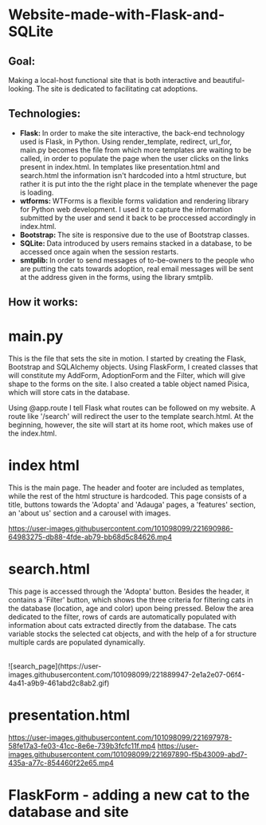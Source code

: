 # Website-made-with-Flask-and-SQLite

## Goal: 
Making a local-host functional site that is both interactive and beautiful-looking. 
The site is dedicated to facilitating cat adoptions.

## Technologies:
+ <strong>Flask: </strong> In order to make the site interactive, the back-end technology used is Flask, in Python. Using render_template, redirect, url_for, main.py becomes the file from which more templates are waiting to be called, in order to populate the page when the user clicks on the links present in index.html. In templates like presentation.html and search.html the information isn't hardcoded into a html structure, but rather it is put into the the right place in the template whenever the page is loading.
+ <strong>wtforms: </strong> WTForms is a flexible forms validation and rendering library for Python web development. I used it to capture the information submitted by the user and send it back to be proccessed accordingly in index.html.
+ <strong>Bootstrap: </strong> The site is responsive due to the use of Bootstrap classes.
+ <strong>SQLite: </strong> Data introduced by users remains stacked in a database, to be accessed once again when the session restarts.
+ <strong>smtplib: </strong> In order to send messages of to-be-owners to the people who are putting the cats towards adoption, real email messages will be sent at the address given in the forms, using the library smtplib.

## How it works:
# main.py
This is the file that sets the site in motion. I started by creating the Flask, Bootstrap and SQLAlchemy objects. Using FlaskForm, I created classes that will constitute my AddForm, AdoptionForm and the Filter, which will give shape to the forms on the site. I also created a table object named Pisica, which will store cats  in the database.

Using @app.route I tell Flask what routes can be followed on my website. A route like '/search' will redirect the user to the template search.html. At the beginning, however, the site will start at its home root, which makes use of the index.html.

# index html
This is the main page. The header and footer are included as templates, while the rest of the html structure is hardcoded. This page consists of a title, buttons towards the 'Adopta' and 'Adauga' pages, a 'features' section, an 'about us' section and a carousel with images.

https://user-images.githubusercontent.com/101098099/221690986-64983275-db88-4fde-ab79-bb68d5c84626.mp4

# search.html
This page is accessed through the 'Adopta' button. Besides the header, it contains a 'Filter' button, which shows the three criteria for filtering cats in the database (location, age and color) upon being pressed. Below the area dedicated to the filter, rows of cards are automatically populated with information about cats extracted directly from the database. The cats variable stocks the selected cat objects, and with the help of a for structure multiple cards are populated dynamically.

<br>
![search_page](https://user-images.githubusercontent.com/101098099/221889947-2e1a2e07-06f4-4a41-a9b9-461abd2c8ab2.gif)


# presentation.html
https://user-images.githubusercontent.com/101098099/221697978-58fe17a3-fe03-41cc-8e6e-739b3fcfc11f.mp4
https://user-images.githubusercontent.com/101098099/221697890-f5b43009-abd7-435a-a77c-854460f22e65.mp4

# FlaskForm - adding a new cat to the database and site



